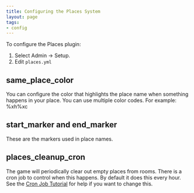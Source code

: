 ```yaml
---
title: Configuring the Places System
layout: page
tags:
- config
---
```


To configure the Places plugin:

1. Select Admin -> Setup.
2. Edit `places.yml`

## same_place_color

You can configure the color that highlights the place name when something happens in your place. You can use multiple color codes.  For example: %xh%xc

## start_marker and end_marker

These are the markers used in place names.

## places_cleanup_cron

The game will periodically clear out empty places from rooms.  There is a cron job to control when this happens.  By default it does this every hour.  See the [Cron Job Tutorial](http://www.aresmush.com/tutorials/code/cron.html) for help if you want to change this.